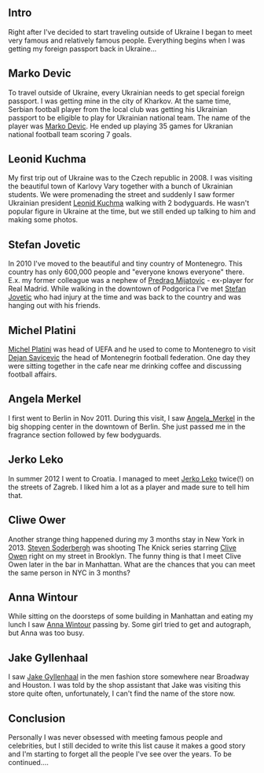<!--
name: Meeting famous people
description: Meeting famous people traveling as digital nomand
author: Anton Podviaznikov
author_email: anton@hashobject.com
author_url: http://twitter.com/podviaznikov
author_github: podviaznikov
author_twitter: podviaznikov
author_avatar: /images/anton-avatar.png
location: San Francisco, USA
date_created: 2015-02-16
date_modified: 2015-02-16
date_published: 2015-02-16
headline:
in_language: en
keywords: famous people, celebrities
discussion_url: https://github.com/hashobject/blog.hashobject.com/issues/20
canonical_url: http://blog.hashobject.com/meeting-famous-people
-->

## Intro

Right after I've decided to start traveling outside of Ukraine I began to meet very famous and relatively famous people.
Everything begins when I was getting my foreign passport back in Ukraine...


## Marko Devic

To travel outside of Ukraine, every Ukrainian needs to get special foreign passport. I was getting mine in the city of Kharkov. At the same time, Serbian football player from the local club was getting his Ukrainian passport to be eligible to play for Ukrainian national team.
The name of the player was [Marko Devic](http://en.wikipedia.org/wiki/Marko_Devi%C4%87). He ended up playing 35 games for Ukranian national football team scoring 7 goals.


## Leonid Kuchma

My first trip out of Ukraine was to the Czech republic in 2008. I was visiting the beautiful town of Karlovy Vary together with a bunch of Ukrainian students. We were promenading the street and suddenly I saw former Ukrainian president [Leonid Kuchma](http://en.wikipedia.org/wiki/Leonid_Kuchma) walking with 2 bodyguards.  He wasn't popular figure in Ukraine at the time, but we still ended up talking to him and making some photos.

## Stefan Jovetic

In 2010 I've moved to the beautiful and tiny country of Montenegro. This country has only 600,000 people and "everyone knows everyone" there. E.x. my former colleague was a nephew of [Predrag Mijatovic](http://en.wikipedia.org/wiki/Predrag_Mijatovi%C4%87) - ex-player for Real Madrid.
While walking in the downtown of Podgorica I've met [Stefan Jovetic](http://en.wikipedia.org/wiki/Stevan_Joveti%C4%87) who had injury at the time and was back to the country and was hanging out with his friends.


## Michel Platini

[Michel Platini](http://en.wikipedia.org/wiki/Michel_Platini) was head of UEFA and he used to come to Montenegro to visit [Dejan Savicevic](http://en.wikipedia.org/wiki/Dejan_Savi%C4%87evi%C4%87) the head of Montenegrin football federation. One day they were sitting together in the cafe near me drinking coffee and discussing football affairs.


## Angela Merkel

I first went to Berlin in Nov 2011. During this visit, I saw [Angela_Merkel](http://en.wikipedia.org/wiki/Angela_Merkel) in the big shopping center in the downtown of Berlin. She just passed me in the fragrance section followed by few bodyguards.


## Jerko Leko

In summer 2012 I went to Croatia. I managed to meet [Jerko Leko](http://en.wikipedia.org/wiki/Jerko_Leko) twice(!) on the streets of Zagreb. I liked him a lot as a player and made sure to tell him that.


## Cliwe Ower

Another strange thing happened during my 3 months stay in New York in 2013.
[Steven Soderbergh](http://en.wikipedia.org/wiki/Steven_Soderbergh) was shooting The Knick series starring [Clive Owen](http://en.wikipedia.org/wiki/Clive_Owen) right on my street in Brooklyn. The funny thing is that I meet Clive Owen later in the bar in Manhattan. What are the chances  that you can meet the same person in NYC in 3 months?


## Anna Wintour

While sitting on the doorsteps of some building in Manhattan and eating my lunch I saw [Anna Wintour](http://en.wikipedia.org/wiki/Anna_Wintour) passing by. Some girl tried to get and autograph, but Anna was too busy.


## Jake Gyllenhaal

I saw [Jake Gyllenhaal](http://en.wikipedia.org/wiki/Jake_Gyllenhaal) in the men fashion store somewhere near Broadway and Houston. I was told by the shop assistant that Jake was visiting this store quite often, unfortunately, I can't find the name of the store now.


## Conclusion

Personally I was never obsessed with meeting famous people and celebrities, but I still decided to write this list cause it makes a good story and I'm starting to forget all the people I've see over the years. To be continued....
